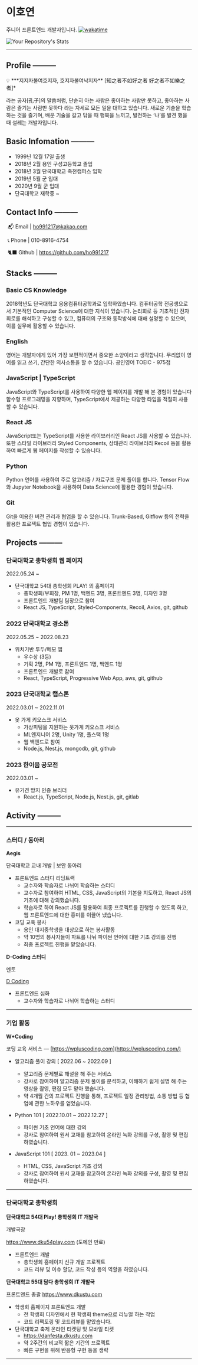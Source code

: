 # 이호연

주니어 프론트엔드 개발자입니다.
[![wakatime](https://wakatime.com/badge/user/c6d7f260-ad25-4072-a4ea-11cdfc7fdcb9.svg)](https://wakatime.com/@c6d7f260-ad25-4072-a4ea-11cdfc7fdcb9)

![Your Repository's Stats](https://github-readme-stats.vercel.app/api?username=ho991217&show_icons=true)

---

## Profile ———

<aside>
💡 ***지지자불여호지자, 호지자불여낙지자**
[知之者不如好之者 好之者不如樂之者]*

</aside>

라는 공자[孔子]의 말씀처럼, 단순히 아는 사람은 좋아하는 사람만 못하고, 좋아하는 사람은 즐기는 사람만 못하다 라는 자세로 모든 일을 대하고 있습니다. 
새로운 기술을 학습하는 것을 즐기며, 배운 기술을 갈고 닦을 때 행복을 느끼고, 발전하는 ‘나’를 발견 했을 때 설레는 개발자입니다.

## Basic Infomation ———

- 1999년 12월 17일 출생
- 2018년 2월 용인 구성고등학교 졸업
- 2018년 3월 단국대학교 죽전캠퍼스 입학
- 2019년 5월 군 입대
- 2020년 9월 군 입대
- 단국대학교 재학중 ~

## Contact Info ———

 📬 Email | <a mailto="ho991217@kakao.com">ho991217@kakao.com</a>

 📞 Phone | 010-8916-4754

 🐈‍⬛ Github | https://github.com/ho991217

## Stacks ———

### Basic CS Knowledge

2018학년도 단국대학교 응용컴퓨터공학과로 입학하였습니다.
컴퓨터공학 전공생으로서 기본적인 Computer Science에 대한 지식이 있습니다.
논리회로 등 기초적인 전자 회로를 해석하고 구성할 수 있고, 컴퓨터의 구조와 동작방식에 대해 설명할 수 있으며, 이를 실무에 활용할 수 있습니다. 

### English

영어는 개발자에게 있어 가장 보편적이면서 중요한 소양이라고 생각합니다.
무리없이 영어를 읽고 쓰기, 간단한 의사소통을 할 수 있습니다.
공인영어 TOEIC - 975점

### JavaScript | TypeScript

JavaScript와 TypeScript를 사용하여 다양한 웹 페이지를 개발 해 본 경험이 있습니다
함수형 프로그래밍을 지향하며, TypeScript에서 제공하는 다양한 타입을 적절히 사용할 수 있습니다.

### React JS

JavaScript또는 TypeScript를 사용한 라이브러리인 React JS를 사용할 수 있습니다.
또한 스타일 라이브러리 Styled Components, 상태관리 라이브러리 Recoil 등을 활용하여 빠르게 웹 페이지를 작성할 수 있습니다.

### Python

Python 언어를 사용하여 주로 알고리즘 / 자료구조 문제 풀이를 합니다.
Tensor Flow와 Jupyter Notebook을 사용하여 Data Science에 활용한 경험이 있습니다.

### Git

Git을 이용한 버전 관리과 협업을 할 수 있습니다.
Trunk-Based, Gitflow 등의 전략을 활용한 프로젝트 협업 경험이 있습니다.

## Projects ———

### 단국대학교 총학생회 웹 페이지

2022.05.24 ~

[](https://github.com/DKU54PLAY/student-council-homepage-frontend)

- 단국대학교 54대 총학생회 PLAY! 의 홈페이지
    - 총학생회/부회장, PM 1명, 백엔드 3명, 프론트엔드 3명, 디자인 3명
    - 프론트엔드 개발팀 팀장으로 참여
    - React JS, TypeScript, Styled-Components, Recoil, Axios, git, github

### 2022 단국대학교 경소톤

2022.05.25 ~ 2022.08.23

- 위치기반 투두/메모 앱
    - 우수상 (3등)
    - 기획 2명, PM 1명, 프론트엔드 1명, 백엔드 1명
    - 프론트엔드 개발로 참여
    - React, TypeScript, Progressive Web App, aws, git, github

### 2023 단국대학교 캡스톤

2022.03.01 ~ 2022.11.01

- 옷 가게 키오스크 서비스
    - 가상피팅을 지원하는 옷가게 키오스크 서비스
    - ML엔지니어 2명, Unity 1명, 풀스택 1명
    - 웹 백엔드로 참여
    - Node.js, Nest.js, mongodb, git, github

### 2023 한이음 공모전

2022.03.01 ~ 
    
- 유기견 방지 인증 브리더
    - React.js, TypeScript, Node.js, Nest.js, git,  gitlab
    

## Activity ———

---

### 스터디 / 동아리

**Aegis**

단국대학교 교내 개발 | 보안 동아리

- 프론트엔드 스터디 리딩트랙
    - 교수자와 학습자로 나뉘어 학습하는 스터디
    - 교수자로 참여하여 HTML, CSS, JavaScript의 기본을 지도하고, React JS의 기초에 대해 강의했습니다.
    - 학습자로 하여 React JS를 활용하여 최종 프로젝트를 진행할 수 있도록 하고, 웹 프론트엔드에 대한 흥미를 이끌어 냈습니다.
- 코딩 교육 봉사
    - 용인 대지중학생을 대상으로 하는 봉사활동
    - 약 10명의 봉사자들이 파트를 나눠 파이썬 언어에 대한 기초 강의를 진행
    - 최종 프로젝트 진행을 맡았습니다.
    

**D-Coding 스터디**

멘토

[D Coding](https://www.notion.so/D-Coding-658b3b5ccd66472aaae83b0748eb96b1?pvs=21) 

- 프론트엔드 심화
    - 교수자와 학습자로 나뉘어 학습하는 스터디

---

### 기업 활동

**W+Coding**

코딩 교육 서비스 — [https://wpluscoding.com](https://wpluscoding.com/)

- 알고리즘 풀이 강의 [ 2022.06 ~ 2022.09 ]
    - 알고리즘 문제별로 해설을 해 주는 서비스
    - 강사로 참여하여 알고리즘 문제 풀이를 분석하고, 이해하기 쉽게 설명 해 주는 영상을 촬영, 편집 모두 맡아 했습니다.
    - 약 4개월 간의 프로젝트 진행을 통해, 프로젝트 일정 관리방법, 소통 방법 등 협업에 관한 노하우를 얻었습니다.
- Python 101 [ 2022.10.01 ~ 2022.12.27 ]
    - 파이썬 기초 언어에 대한 강의
    - 강사로 참여하여 원서 교재를 참고하여 온라인 녹화 강의를 구성, 촬영 및 편집 하였습니다.
    
- JavaScript 101 [ 2023. 01 ~ 2023.04 ]
    - HTML, CSS, JavaScript 기초 강의
    - 강사로 참여하여 원서 교재를 참고하여 온라인 녹화 강의를 구성, 촬영 및 편집 하였습니다.
    

---

### 단국대학교 총학생회

**단국대학교 54대 Play! 총학생회 IT 개발국**

개발국장

https://www.dku54play.com (도메인 만료)

- 프론트엔드 개발
    - 총학생회 홈페이지 신규 개발 프로젝트
    - 코드 리뷰 및 이슈 할당, 코드 작성 등의 역할을 하였습니다.

**단국대학교 55대 담다 총학생회 IT 개발국**

프론트엔드 총괄
https://www.dkustu.com 

- 학생회 홈페이지 프론트엔드 개발
    - 전 학생회 디자인에서 현 학생회 theme으로 리뉴얼 하는 작업
    - 코드 리팩토링 및 코드리뷰를 맡았습니다.
- 단국대학교 축제 온라인 티켓팅 및 모바일 티켓
    - https://danfesta.dkustu.com
    - 약 2주간의 비교적 짧은 기간의 프로젝트
    - 빠른 구현을 위해 반응형 구현 등을 생략

---
